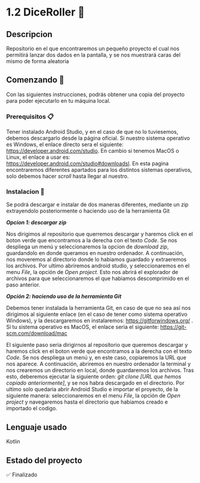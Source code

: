 # 1.2 DiceRoller :game_die:

## Descripcion 
Repositorio en el que encontraremos un pequeño proyecto el cual nos permitirá lanzar dos dados en la pantalla, y se nos muestrará caras del mismo de forma aleatoria

## Comenzando :rocket:
Con las siguientes instrucciones, podrás obtener una copia del proyecto para poder ejecutarlo en tu máquina local.


### Prerequisitos :clipboard:
Tener instalado Android Studio, y en el caso de que no lo tuviesemos, debemos descargarlo desde la página oficial. Si nuestro sistema operativo es Windows, el enlace directo sera el siguiente: https://developer.android.com/studio. En cambio si tenemos MacOS o Linux, el enlace a usar es: https://developer.android.com/studio#downloadsl. En esta pagina encontraremos diferentes apartados para los distintos sistemas operativos, solo debemos hacer *scroll* hasta llegar al nuestro.


### Instalacion :wrench:
Se podrá descargar e instalar de dos maneras diferentes, mediante un zip extrayendolo posteriormente o haciendo uso de la herramienta Git

**_Opcion 1: descargar zip_**

Nos dirigimos al repositorio que querremos descargar y haremos click en el boton verde que encontramos a la derecha con el texto *Code*. Se nos despliega un menú y seleccionaremos la opcion de *download zip*, guardandolo en donde queramos en nuestro ordenador. A continuación, nos moveremos al directorio donde lo habiamos guardado y extraeremos los archivos. Por ultimo abriremos android studio, y seleccionaremos en el menu *File*, la opción de *Open project*. Esto nos abrirá el explorador de archivos para que seleccionaremos el que habiamos descomprimido en el paso anterior.

**_Opción 2: haciendo uso de la herramienta Git_**

Debemos tener instalada la herramienta Git, en caso de que no sea así nos dirigimos al siguiente enlace (en el caso de tener como sistema operativo Windows), y la descargaremos en instalaremos: https://gitforwindows.org/ . Si tu sistema operativo es MacOS, el enlace seria el siguiente: https://git-scm.com/download/mac

El siguiente paso seria dirigirnos al repositorio que queremos descargar y haremos click en el boton verde que encontramos a la derecha con el texto *Code*. Se nos despliega un menú y, en este caso, copiaremos la URL que nos aparece. A continuación, abriremos en nuestro ordenador la terminal y nos crearemos un directorio en local, donde guardaremos los archivos. Tras esto, deberemos ejecutar la siguiente orden: *git clone [URL que hemos copiado anteriormente]*, y se nos habra descargado en el directorio. Por ultimo solo quedaria abrir Android Studio e importar el proyecto, de la siguiente manera: seleccionaremos en el menu *File*, la opción de *Open project* y navegaremos hasta el directorio que habiamos creado e importado el codigo.


## Lenguaje usado
Kotlin

## Estado del proyecto
:white_check_mark: Finalizado
